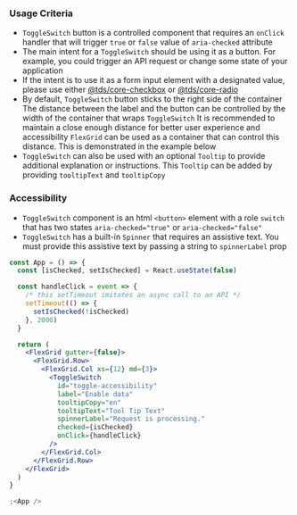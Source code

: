 ### Usage Criteria

- `ToggleSwitch` button is a controlled component that requires an `onClick` handler that will trigger `true` or `false` value of `aria-checked` attribute
- The main intent for a `ToggleSwitch` should be using it as a button. For example, you could trigger an API request or change some state of your application
- If the intent is to use it as a form input element with a designated value, please use either [@tds/core-checkbox](https://tds.telus.com/components/index.html#checkbox) or [@tds/core-radio](https://tds.telus.com/components/index.html#radio)
- By default, `ToggleSwitch` button sticks to the right side of the container
  The distance between the label and the button can be controlled by the width of the container that wraps `ToggleSwitch`
  It is recommended to maintain a close enough distance for better user experience and accessibility
  `FlexGrid` can be used as a container that can control this distance. This is demonstrated in the example below
- `ToggleSwitch` can also be used with an optional `Tooltip` to provide additional explanation or instructions. This `Tooltip` can be added by providing `tooltipText` and `tooltipCopy`

### Accessibility

- `ToggleSwitch` component is an html `<button>` element with a role `switch` that has two states `aria-checked="true"` or `aria-checked="false"`
- `ToggleSwitch` has a built-in `Spinner` that requires an assistive text. You must provide this assistive text by passing a string to `spinnerLabel` prop

```jsx
const App = () => {
  const [isChecked, setIsChecked] = React.useState(false)

  const handleClick = event => {
    /* this setTimeout imitates an async call to an API */
    setTimeout(() => {
      setIsChecked(!isChecked)
    }, 2000)
  }

  return (
    <FlexGrid gutter={false}>
      <FlexGrid.Row>
        <FlexGrid.Col xs={12} md={3}>
          <ToggleSwitch
            id="toggle-accessibility"
            label="Enable data"
            tooltipCopy="en"
            tooltipText="Tool Tip Text"
            spinnerLabel="Request is processing."
            checked={isChecked}
            onClick={handleClick}
          />
        </FlexGrid.Col>
      </FlexGrid.Row>
    </FlexGrid>
  )
}

;<App />
```
